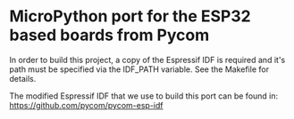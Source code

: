 MicroPython port for the ESP32 based boards from Pycom
======================================================

In order to build this project, a copy of the Espressif IDF is required and it's
path must be specified via the IDF_PATH variable. See the Makefile for details.

The modified Espressif IDF that we use to build this port can be found in:
https://github.com/pycom/pycom-esp-idf
